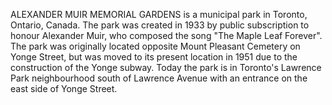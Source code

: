 ALEXANDER MUIR MEMORIAL GARDENS is a municipal park in Toronto, Ontario, Canada. The park was created in 1933 by public subscription to honour Alexander Muir, who composed the song "The Maple Leaf Forever". The park was originally located opposite Mount Pleasant Cemetery on Yonge Street, but was moved to its present location in 1951 due to the construction of the Yonge subway. Today the park is in Toronto's Lawrence Park neighbourhood south of Lawrence Avenue with an entrance on the east side of Yonge Street.
